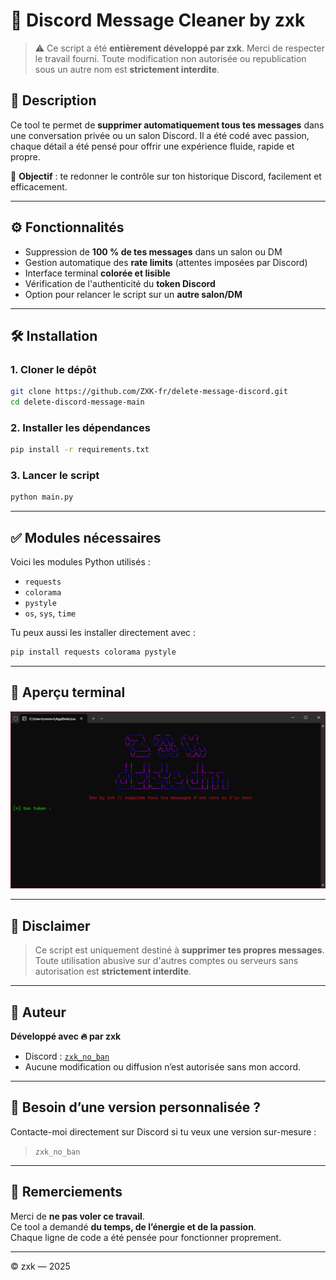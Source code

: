 # 🧹 Discord Message Cleaner by zxk

> ⚠️ Ce script a été **entièrement développé par zxk**. Merci de respecter le travail fourni. Toute modification non autorisée ou republication sous un autre nom est **strictement interdite**.

## 📌 Description

Ce tool te permet de **supprimer automatiquement tous tes messages** dans une conversation privée ou un salon Discord. Il a été codé avec passion, chaque détail a été pensé pour offrir une expérience fluide, rapide et propre.

🎯 **Objectif** : te redonner le contrôle sur ton historique Discord, facilement et efficacement.

---

## ⚙️ Fonctionnalités

- Suppression de **100 % de tes messages** dans un salon ou DM  
- Gestion automatique des **rate limits** (attentes imposées par Discord)  
- Interface terminal **colorée et lisible**  
- Vérification de l'authenticité du **token Discord**  
- Option pour relancer le script sur un **autre salon/DM**

---

## 🛠️ Installation

### 1. Cloner le dépôt

```bash
git clone https://github.com/ZXK-fr/delete-message-discord.git
cd delete-discord-message-main
```

### 2. Installer les dépendances

```bash
pip install -r requirements.txt
```

### 3. Lancer le script

```bash
python main.py
```

---

## ✅ Modules nécessaires

Voici les modules Python utilisés :

- `requests`  
- `colorama`  
- `pystyle`  
- `os`, `sys`, `time`

Tu peux aussi les installer directement avec :

```bash
pip install requests colorama pystyle
```

---

## 📸 Aperçu terminal

![aperçu du terminal](main.png)

---

## 🔐 Disclaimer

> Ce script est uniquement destiné à **supprimer tes propres messages**.  
> Toute utilisation abusive sur d'autres comptes ou serveurs sans autorisation est **strictement interdite**.

---

## 👤 Auteur

**Développé avec 🔥 par zxk**

- Discord : [`zxk_no_ban`](https://discord.com/users/zxk_no_ban)  
- Aucune modification ou diffusion n’est autorisée sans mon accord.

---

## 💬 Besoin d’une version personnalisée ?

Contacte-moi directement sur Discord si tu veux une version sur-mesure :

> `zxk_no_ban`

---

## 🙏 Remerciements

Merci de **ne pas voler ce travail**.  
Ce tool a demandé **du temps, de l’énergie et de la passion**.  
Chaque ligne de code a été pensée pour fonctionner proprement.

---

© zxk — 2025

